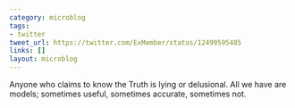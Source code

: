 ```yaml
---
category: microblog
tags:
- twitter
tweet_url: https://twitter.com/ExMember/status/12499595485
links: []
layout: microblog
---
```

Anyone who claims to know the Truth is lying or delusional. All we have are models; sometimes useful, sometimes accurate, sometimes not.
